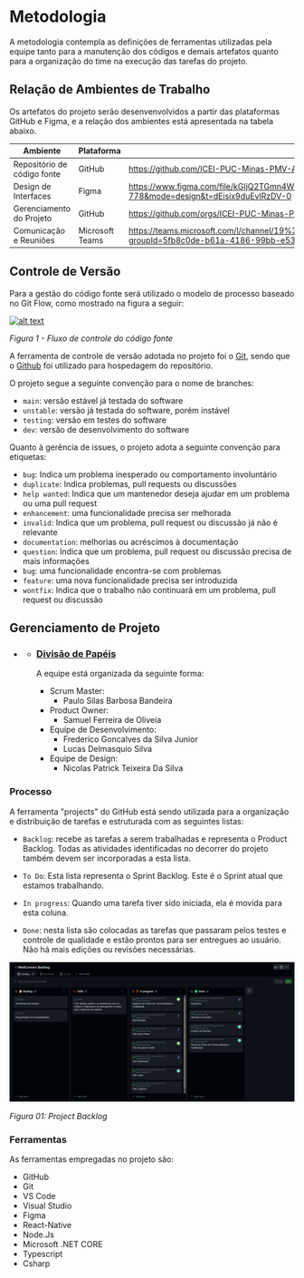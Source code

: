 # Metodologia

A metodologia contempla as definições de ferramentas utilizadas pela equipe tanto para a manutenção dos códigos e demais artefatos quanto para a organização do time na execução das tarefas do projeto.

## Relação de Ambientes de Trabalho

Os artefatos do projeto serão desenvenvolvidos a partir das plataformas GitHub e Figma, e a relação dos ambientes está apresentada na tabela abaixo.

| Ambiente                    | Plataforma      | Link de acesso                                                                                                                                                                                          |
| --------------------------- | --------------- | ------------------------------------------------------------------------------------------------------------------------------------------------------------------------------------------------------- |
| Repositório de código fonte | GitHub          | https://github.com/ICEI-PUC-Minas-PMV-ADS/pmv-ads-2023-2-e3-proj-mov-t6-medconnect                                                                                                                      |
| Design de Interfaces        | Figma           | https://www.figma.com/file/kGIjQ2TGmn4WwBt9hC5kIB/Projeto?type=design&node-id=309-778&mode=design&t=dEisix9duEvlRzDV-0                                                                                  |
| Gerenciamento do Projeto    | GitHub          | https://github.com/orgs/ICEI-PUC-Minas-PMV-ADS/projects/525                                                                                                                                             |
| Comunicação e Reuniões      | Microsoft Teams | https://teams.microsoft.com/l/channel/19%3a8jT2jFJBpphTKOlEs4r1Vp90dsyvSWMtrWfcWSk8DT81%40thread.tacv2/Geral?groupId=5fb8c0de-b61a-4186-99bb-e5379d1837c5&tenantId=14cbd5a7-ec94-46ba-b314-cc0fc972a161 |

## Controle de Versão

Para a gestão do código fonte será utilizado o modelo de processo baseado no Git Flow, como mostrado na figura a seguir:

[![alt text](https://github.com/pauloosilas/sus_online/raw/main/docs/img/git_Flow.png)](https://github.com/pauloosilas/sus_online/blob/main/docs/img/git_Flow.png)

_Figura 1 - Fluxo de controle do código fonte_

A ferramenta de controle de versão adotada no projeto foi o [Git](https://git-scm.com/), sendo que o [Github](https://github.com/) foi utilizado para hospedagem do repositório.

O projeto segue a seguinte convenção para o nome de branches:

- `main`: versão estável já testada do software
- `unstable`: versão já testada do software, porém instável
- `testing`: versão em testes do software
- `dev`: versão de desenvolvimento do software

Quanto à gerência de issues, o projeto adota a seguinte convenção para etiquetas:

- `bug`: Indica um problema inesperado ou comportamento involuntário
- `duplicate`: Indica problemas, pull requests ou discussões
- `help wanted`: Indica que um mantenedor deseja ajudar em um problema ou uma pull request
- `enhancement`: uma funcionalidade precisa ser melhorada
- `invalid`: Indica que um problema, pull request ou discussão já não é relevante
- `documentation`: melhorias ou acréscimos à documentação
- `question`: Indica que um problema, pull request ou discussão precisa de mais informações
- `bug`: uma funcionalidade encontra-se com problemas
- `feature`: uma nova funcionalidade precisa ser introduzida
- `wontfix`: Indica que o trabalho não continuará em um problema, pull request ou discussão

## Gerenciamento de Projeto

- - ### [Divisão de Papéis](https://github.com/pauloosilas/sus_online/blob/main/docs/03-Metodologia.md#divisão-de-papéis)

    A equipe está organizada da seguinte forma:

    - Scrum Master:
      - Paulo Silas Barbosa Bandeira
    - Product Owner:
      - Samuel Ferreira de Oliveia
    - Equipe de Desenvolvimento:
      - Frederico Goncalves da Silva Junior
      - Lucas Delmasquio Silva
    - Equipe de Design:
      - Nicolas Patrick Teixeira Da Silva

### Processo

A ferramenta "projects" do GitHub está sendo utilizada para a organização e distribuição de tarefas e estruturada com as seguintes listas:

- `Backlog`: recebe as tarefas a serem trabalhadas e representa o Product Backlog. Todas as atividades identificadas no decorrer do projeto também devem ser incorporadas a esta lista.

- `To Do`: Esta lista representa o Sprint Backlog. Este é o Sprint atual que estamos trabalhando.

- `In progress`: Quando uma tarefa tiver sido iniciada, ela é movida para esta coluna.

- `Done`: nesta lista são colocadas as tarefas que passaram pelos testes e controle de qualidade e estão prontos para ser entregues ao usuário. Não há mais edições ou revisões necessárias.

<p align="center">
  
  <img src="./img/backlog.png">

_Figura 01: Project Backlog_

</p>

### Ferramentas

As ferramentas empregadas no projeto são:

- GitHub
- Git
- VS Code
- Visual Studio
- Figma
- React-Native
- Node.Js
- Microsoft .NET CORE
- Typescript
- Csharp
